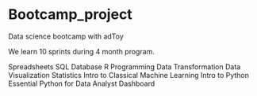 # Bootcamp_project

Data science bootcamp with adToy

We learn 10 sprints during 4 month program.

Spreadsheets
SQL Database
R Programming
Data Transformation
Data Visualization
Statistics
Intro to Classical Machine Learning
Intro to Python
Essential Python for Data Analyst
Dashboard

